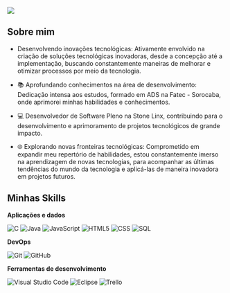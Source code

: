 ![](https://komarev.com/ghpvc/?username=jeanps22&color=006bed)

## Sobre mim

- Desenvolvendo inovações tecnológicas: Ativamente envolvido na criação de soluções tecnológicas inovadoras, desde a concepção até a implementação, buscando constantemente maneiras de melhorar e otimizar processos por meio da tecnologia.

- 📚 Aprofundando conhecimentos na área de desenvolvimento: Dedicação intensa aos estudos, formado em ADS na Fatec - Sorocaba, onde aprimorei minhas habilidades e conhecimentos.

- 💻 Desenvolvedor de Software Pleno na Stone Linx, contribuindo para o desenvolvimento e aprimoramento de projetos tecnológicos de grande impacto.

- 🌐 Explorando novas fronteiras tecnológicas: Comprometido em expandir meu repertório de habilidades, estou constantemente imerso na aprendizagem de novas tecnologias, para acompanhar as últimas tendências do mundo da tecnologia e aplicá-las de maneira inovadora em projetos futuros.

## Minhas Skills

**Aplicações e dados**

![C](https://img.shields.io/badge/-C%23-333333?style=flat&logo=C%2B%2B&logoColor=00599C)
![Java](https://img.shields.io/badge/-Java-333333?style=flat&logo=Java&logoColor=007396)
![JavaScript](https://img.shields.io/badge/-JavaScript-333333?style=flat&logo=javascript)
![HTML5](https://img.shields.io/badge/-HTML5-333333?style=flat&logo=HTML5)
![CSS](https://img.shields.io/badge/-CSS-333333?style=flat&logo=CSS3&logoColor=1572B6)
![SQL](https://img.shields.io/badge/-SQL-333333?style=flat&logo=mysql)

**DevOps**

![Git](https://img.shields.io/badge/-Git-333333?style=flat&logo=git)
![GitHub](https://img.shields.io/badge/-GitHub-333333?style=flat&logo=github)

**Ferramentas de desenvolvimento**

![Visual Studio Code](https://img.shields.io/badge/-Visual%20Studio%20Code-333333?style=flat&logo=visual-studio-code&logoColor=007ACC)
![Eclipse](https://img.shields.io/badge/-Eclipse-333333?style=flat&logo=eclipse-ide&logoColor=2C2255)
![Trello](https://img.shields.io/badge/-Trello-333333?style=flat&logo=trello&logoColor=007ACC)

<br/>
